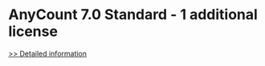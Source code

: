 # AnyCount 7.0 Standard - 1 additional license
[>> Detailed information](https://secure.shareit.com/shareit/product.html?productid=300340519&affiliateid=200057808)